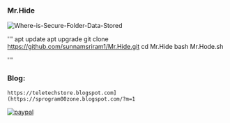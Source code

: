 ### Mr.Hide

![Where-is-Secure-Folder-Data-Stored](https://github.com/sunnamsriram1/Mr.Hide/assets/59051820/f7e878ad-cca4-4590-9f1a-4456f51856de)

'''
apt update
apt upgrade
git clone https://github.com/sunnamsriram1/Mr.Hide.git
cd Mr.Hide
bash Mr.Hode.sh

'''

### Blog: 
``` https://teletechstore.blogspot.com](https://sprogram00zone.blogspot.com/?m=1 ``` 

[![paypal](https://www.paypalobjects.com/en_US/i/btn/btn_donateCC_LG.gif)](https://paypal.me/Sunnam01ram)



